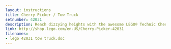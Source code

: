 ```yaml
---
layout: instructions
title: Cherry Picker / Tow Truck
setnumber: 42031
description: Reach dizzying heights with the awesome LEGO® Technic Cherry Picker! This tough 2-in-1 model is packed with realistic details, including a working boom with basket, 4 warning lights, sturdy wheels and a detailed lifting mechanism. Let’s get to work! This 2-in-1 model rebuilds into a robust Tow Truck.
link: http://shop.lego.com/en-US/Cherry-Picker-42031
filenames: 
- lego 42031 tow truck.doc
---
```

